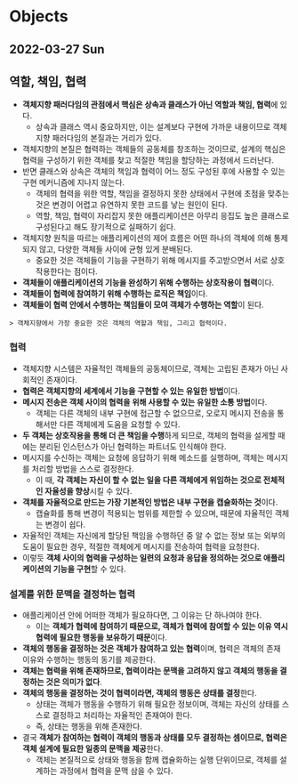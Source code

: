 # Objects
## 2022-03-27 Sun

## 역할, 책임, 협력
* **객체지향 패러다임의 관점에서 핵심은 상속과 클래스가 아닌 역할과 책임, 협력**에 있다.
  * 상속과 클래스 역시 중요하지만, 이는 설계보다 구현에 가까운 내용이므로 객체지향 패러다임의 본질과는 거리가 있다.
* 객체지향의 본질은 협력하는 객체들의 공동체를 창조하는 것이므로, 설계의 핵심은 협력을 구성하기 위한 객체를 찾고 적절한 책임을 할당하는 과정에서 드러난다.
* 반면 클래스와 상속은 객체의 책임과 협력이 어느 정도 구성된 후에 사용할 수 있는 구현 메커니즘에 지나지 않는다.
  * 객체의 협력을 위한 역할, 책임을 결정하지 못한 상태에서 구현에 초점을 맞추는 것은 변경이 어렵고 유연하지 못한 코드를 낳는 원인이 된다.
  * 역할, 책임, 협력이 자리잡지 못한 애플리케이션은 아무리 응집도 높은 클래스로 구성된다고 해도 장기적으로 실패하기 쉽다.
* 객체지향 원칙을 따르는 애플리케이션의 제어 흐름은 어떤 하나의 객체에 의해 통제되지 않고, 다양한 객체들 사이에 균형 있게 분배된다.
  * 중요한 것은 객체들이 기능을 구현하기 위해 메시지를 주고받으면서 서로 상호작용한다는 점이다.
* **객체들이 애플리케이션의 기능을 완성하기 위해 수행하는 상호작용이 협력**이다.
* **객체들이 협력에 참여하기 위해 수행하는 로직은 책임**이다.
* **객체들이 협력 안에서 수행하는 책임들이 모여 객체가 수행하는 역할**이 된다.
```
> 객체지향에서 가장 중요한 것은 객체의 역할과 책임, 그리고 협력이다.
```

### 협력
* 객체지향 시스템은 자율적인 객체들의 공동체이므로, 객체는 고립된 존재가 아닌 사회적인 존재이다.
* **협력은 객체지향의 세계에서 기능을 구현할 수 있는 유일한 방법**이다.
* **메시지 전송은 객체 사이의 협력을 위해 사용할 수 있는 유일한 소통 방법**이다.
  * 객체는 다른 객체의 내부 구현에 접근할 수 없으므로, 오로지 메시지 전송을 통해서만 다른 객체에게 도움을 요청할 수 있다.
* **두 객체는 상호작용을 통해 더 큰 책임을 수행**하게 되므로, 객체의 협력을 설게할 때에는 분리된 인스턴스가 아닌 협력하는 파트너도 인식해야 한다.
* 메시지를 수신하는 객체는 요청에 응답하기 위해 메소드를 실행하며, 객체는 메시지를 처리할 방법을 스스로 결정한다.
  * 이 때, **각 객체는 자신이 할 수 없는 일을 다른 객체에게 위임하는 것으로 전체적인 자율성을 향상**시킬 수 있다.
* **객체를 자율적으로 만드는 가장 기본적인 방법은 내부 구현을 캡슐화하는 것**이다.
  * 캡슐화를 통해 변경이 적용되는 범위를 제한할 수 있으며, 때문에 자율적인 객체는 변경이 쉽다.
* 자율적인 객체는 자신에게 할당된 책임을 수행하던 중 알 수 없는 정보 또는 외부의 도움이 필요한 경우, 적절한 객체에게 메시지를 전송하여 협력을 요청한다.
* 이렇듯 **객체 사이의 협력을 구성하는 일련의 요청과 응답을 정의하는 것으로 애플리케이션의 기능을 구현**할 수 있다.

### 설계를 위한 문맥을 결정하는 협력
* 애플리케이션 안에 어떠한 객체가 필요하다면, 그 이유는 단 하나여야 한다.
  * 이는 **객체가 협력에 참여하기 때문으로, 객체가 협력에 참여할 수 있는 이유 역시 협력에 필요한 행동을 보유하기 때문**이다.
* **객체의 행동을 결정하는 것은 객체가 참여하고 있는 협력**이며, 협력은 객체의 존재 이유와 수행하는 행동의 동기를 제공한다.
* **객체는 협력을 위해 존재하므로, 협력이라는 문맥을 고려하지 않고 객체의 행동을 결정하는 것은 의미가 없다**.
* **객체의 행동을 결정하는 것이 협력이라면, 객체의 행동은 상태를 결정**한다.
  * 상태는 객체가 행동을 수행하기 위해 필요한 정보이며, 객체는 자신의 상태를 스스로 결정하고 처리하는 자율적인 존재여야 한다.
  * 즉, 상태는 행동을 위해 존재한다.
* 결국 **객체가 참여하는 협력이 객체의 행동과 상태를 모두 결정하는 셈이므로, 협력은 객체 설계에 필요한 일종의 문맥을 제공**한다. 
  * 객체는 본질적으로 상태와 행동을 함께 캡슐화하는 실행 단위이므로, 객체를 설계하는 과정에서 협력을 문맥 삼을 수 있다. 